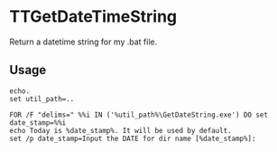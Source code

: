 TTGetDateTimeString
===================

Return a datetime string for my .bat file.


## Usage

```Batchfile
echo.
set util_path=..

FOR /F "delims=" %%i IN ('%util_path%\GetDateString.exe') DO set date_stamp=%%i
echo Today is %date_stamp%. It will be used by default.
set /p date_stamp=Input the DATE for dir name [%date_stamp%]: 
```
